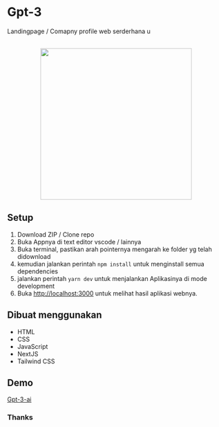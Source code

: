 # Gpt-3

Landingpage / Comapny profile web serderhana u

<p align="center">
<br>
   <img src="https://i.ibb.co/QYDWZzT/mockup2.png" border="0" width="350">
</p>

## Setup

1. Download ZIP / Clone repo
2. Buka Appnya di text editor vscode / lainnya
3. Buka terminal, pastikan arah pointernya mengarah ke folder yg telah didownload
4. kemudian jalankan perintah `npm install` untuk menginstall semua dependencies
5. jalankan perintah `yarn dev` untuk menjalankan Aplikasinya di mode development
6. Buka [http://localhost:3000](http://localhost:3000) untuk melihat hasil aplikasi webnya.


## Dibuat menggunakan

- HTML
- CSS
- JavaScript
- NextJS
- Tailwind CSS

## Demo

[Gpt-3-ai](https://gpt-3-ai.vercel.app/)

### Thanks
